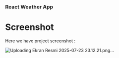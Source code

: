 ### React Weather App

# Screenshot
Here we have project screenshot :

![Uploading Ekran Resmi 2025-07-23 23.12.21.png…]()
